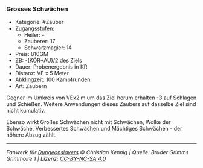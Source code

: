 ### Grosses Schwächen

- Kategorie: #Zauber
- Zugangsstufen:
  - Heiler: -
  - Zauberer: 17
  - Schwarzmagier: 14
- Preis: 810GM
- ZB: -(KÖR+AU)/2 des Ziels
- Dauer: Probenergebnis in KR
- Distanz: VE x 5 Meter
- Abklingzeit: 100 Kampfrunden
- Art: Zaubern



Gegner im Umkreis von VEx2 m um das Ziel herum erhalten -3 auf Schlagen und Schießen. Weitere Anwendungen dieses Zaubers auf dasselbe Ziel sind nicht kumulativ.

Ebenso wirkt Großes Schwächen nicht mit Schwächen, Wolke der Schwäche, Verbessertes Schwächen und Mächtiges Schwächen - der höhere Abzug zählt.

---

_Fanwerk für [Dungeonslayers](https://www.dungeonslayers.net/) © Christian Kennig | Quelle: Bruder Grimms Grimmoire 1 | Lizenz: [CC-BY-NC-SA 4.0](https://creativecommons.org/licenses/by-nc-sa/4.0/deed.de)_
